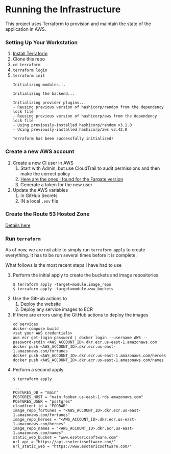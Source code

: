 # Running the Infrastructure

This project uses Terraform to provision and maintain the state of the application in AWS.

### Setting Up Your Workstation

1. [Install Terraform](https://learn.hashicorp.com/tutorials/terraform/install-cli?in=terraform/certification-associate-tutorials#install-terraform)
1. Clone this repo
1. `cd terraform`
1. `terraform login`
1. `terraform init`
    ```
    Initializing modules...

    Initializing the backend...

    Initializing provider plugins...
    - Reusing previous version of hashicorp/random from the dependency lock file
    - Reusing previous version of hashicorp/aws from the dependency lock file
    - Using previously-installed hashicorp/random v3.1.0
    - Using previously-installed hashicorp/aws v3.42.0

    Terraform has been successfully initialized!
    ```

### Create a new AWS account

1. Create a new CI user in AWS
    1. Start with Admin, but use CloudTrail to audit permissions and then make the correct policy
    2. [Here are the ones I found for the Fargate version](https://github.com/JeffreyMFarley/hoop/wiki/CI-permissions)
    3. Generate a token for the new user
1. Update the AWS variables
    1. In GitHub Secrets
    1. IN a local `.env` file

### Create the Route 53 Hosted Zone

[Details here](https://github.com/JeffreyMFarley/hoop/wiki/Route53)

### Run `terraform`

As of now, we are not able to simply run `terraform apply` to create everything.
It has to be run several times before it is complete.

What follows is the most recent steps I have had to use

1. Perform the initial apply to create the buckets and image repositories
    ```
    $ terraform apply -target=module.image_repo
    $ terraform apply -target=module.www_buckets
    ```
1.  Use the GitHub actions to
    1. Deploy the website
    1. Deploy any service images to ECR
1. If there are errors using the GitHub actions to deploy the images
    ```
    cd services
    docker-compose build
    <set your AWS credentials>
    aws ecr get-login-password | docker login --username AWS --password-stdin <AWS_ACCOUNT_ID>.dkr.ecr.us-east-1.amazonaws.com
    docker push <AWS_ACCOUNT_ID>.dkr.ecr.us-east-1.amazonaws.com/fortunes
    docker push <AWS_ACCOUNT_ID>.dkr.ecr.us-east-1.amazonaws.com/heroes
    docker push <AWS_ACCOUNT_ID>.dkr.ecr.us-east-1.amazonaws.com/names
    ```
1. Perform a second apply
    ```
    $ terraform apply

    ...
    POSTGRES_DB = "main"
    POSTGRES_HOST = "main.foobar.us-east-1.rds.amazonaws.com"
    POSTGRES_USER = "postgres"
    cloudfront_id = "FOOBAR"
    image_repo_fortunes = "<AWS_ACCOUNT_ID>.dkr.ecr.us-east-1.amazonaws.com/fortunes"
    image_repo_heroes = "<AWS_ACCOUNT_ID>.dkr.ecr.us-east-1.amazonaws.com/heroes"
    image_repo_names = "<AWS_ACCOUNT_ID>.dkr.ecr.us-east-1.amazonaws.com/names"
    static_web_bucket = "www.esotericsoftware.com"
    url_api = "https://api.esotericsoftware.com/"
    url_static_web = "https://www.esotericsoftware.com/"    
    ```
